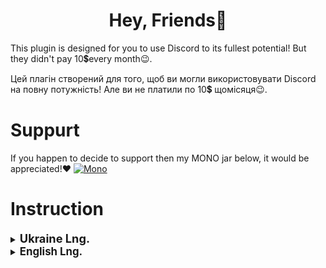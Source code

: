 <div align="center">

# Hey, Friends👋
</div>
This plugin is designed for you to use Discord to its fullest potential!
But they didn't pay 10💲every month😉.

Цей плагін створений для того, щоб ви могли використовувати Discord на повну потужність!
Але ви не платили по 10💲 щомісяця😉.
# Suppurt
If you happen to decide to support then my MONO jar below, it would be appreciated!❤️
[![Mono](https://githubphoto.s3.ap-northeast-1.amazonaws.com/download.jpeg)](https://send.monobank.ua/jar/5mHf9fj1DE)

# Instruction
<details>
  <summary><b><span style="font-size: 1.3em;">Ukraine Lng.</span></b></summary>
  <div>
    <div>
        &bull; <span style="font-size: 1.2em; margin-right: 2px;">Завантажуєм</span>
        <a href="https://betterdiscord.app/"><img src="https://img.shields.io/badge/BetterDiscord-3e82e5" alt="Version"></a>
    </div>
    <div>
        <p>&bull; <span style="font-size: 1.2em; margin-right: 2px;"> Після чого завантажуємо плагін</span>
        <a href="https://github.com/Arsen3241/DiscordNitroFree/releases/tag/v1.3.0"><IMG src="https://img.shields.io/badge/Plugins-v1.3.0-red"></a> </p>
    </div>
        <p>&bull; <span style="font-size: 1.2em; margin-right: 2px;">І відкриваємо в папку</span> <span style="display: inline-block; background-color: #2d2d2d; color: #ffffff; padding: 2px 6px; border-radius: 5px; font-family: Consolas, monospace;">plugins</span> <span style="font-size: 1.2em; margin-right: 2px;">в налаштуваннях Діскорда
        <p>&bull; <span style="font-size: 1.2em; margin-right: 2px;">Після чого закидуємо в відкрившуюся папку завантажиний плагін \ активуємо плагін якщо потрібно </span></p>
  </div>
</details>

<details>
  <summary><b><span style="font-size: 1.2em;">English Lng.</span></b></summary>
  <div>
      <div>
        &bull; <span style="font-size: 1.2em; margin-right: 2px;">Download</span>
        <a href="https://betterdiscord.app/"><img src="https://img.shields.io/badge/BetterDiscord-3e82e5" alt="Version"></a>
      </div>
     <div>
        <p>&bull; <span style="font-size: 1.2em; margin-right: 2px;"> Then download the plugin</span>
        <a href="https://github.com/Arsen3241/DiscordNitroFree/releases/tag/v1.3.0"><IMG src="https://img.shields.io/badge/Plugins-v1.3.0-red"></a> </p>
     </div>
      <p>&bull; <span style="font-size: 1.2em; margin-right: 2px;">And open in the folder</span> <span style="display: inline-block; background-color: #2d2d2d; color: #ffffff; padding: 2px 6px; border-radius: 5px; font-family: Consolas, monospace;">plugins</span> <span style="font-size: 1.2em; margin-right: 2px;">in the Discord settings
      <p>&bull; <span style="font-size: 1.2em; margin-right: 2px;">Then we throw the downloaded plugin into the opened folder \ activate the plugin if necessaryactivate the plugin if necessary</span></p>
  </div>
</details>